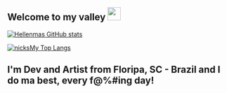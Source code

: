 ## Welcome to my valley <img src=https://github.com/TheDudeThatCode/TheDudeThatCode/blob/master/Assets/Earth.gif width="30">

[![Hellenmas GitHub stats](https://github-readme-stats.vercel.app/api?username=nicksMy&theme=tokyonight&layout=compact)](https://github.com/nicksMy/github-readme-stats)

[![nicksMy Top Langs](https://github-readme-stats.vercel.app/api/top-langs/?username=nicksMy&theme=tokyonight&layout=compact)](https://github.com/nicksMy/github-readme-stats)

## I'm Dev and Artist from Floripa, SC - Brazil and I do ma best, every f@%#ing day!
